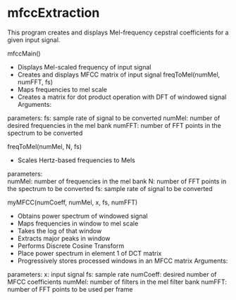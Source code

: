 # mfccExtraction
This program creates and displays Mel-frequency cepstral coefficients for a given input signal. 

mfccMain()
  - Displays Mel-scaled frequency of input signal
  - Creates and displays MFCC matrix of input signal freqToMel(numMel, numFFT, fs)
  - Maps frequencies to mel scale
  - Creates a matrix for dot product operation with DFT of windowed signal Arguments:

  parameters:
    fs: sample rate of signal to be converted
    numMel: number of desired frequencies in the mel bank 
    numFFT: number of FFT points in the spectrum to be converted 
  
freqToMel(numMel, N, fs)
  - Scales Hertz-based frequencies to Mels
  
  parameters:
    </br>numMel: number of frequencies in the mel bank
    N: number of FFT points in the spectrum to be converted
    fs: sample rate of signal to be converted
    
myMFCC(numCoeff, numMel, x, fs, numFFT)
  - Obtains power spectrum of windowed signal
  - Maps frequencies in window to mel scale
  - Takes the log of that window
  - Extracts major peaks in window
  - Performs Discrete Cosine Transform
  - Place power spectrum in element 1 of DCT matrix
  - Progressively stores processed windows in an MFCC matrix Arguments:
  
  parameters:
    x: input signal
    fs: sample rate
    numCoeff: desired number of MFCC coefficients 
    numMel: number of filters in the mel filter bank
    numFFT: number of FFT points to be used per frame 
